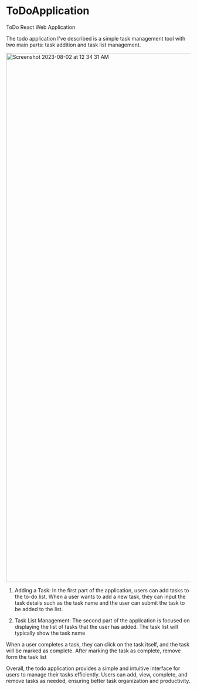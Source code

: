 # ToDoApplication
ToDo React Web Application


The todo application I've described is a simple task management tool with two main parts: task addition and task list management.

<img width="1439" alt="Screenshot 2023-08-02 at 12 34 31 AM" src="https://github.com/pranavbale/ToDoApplication/assets/78872729/f152e314-43c1-41e6-b7fa-5eb3016e1640">

1. Adding a Task:
In the first part of the application, users can add tasks to the to-do list. When a user wants to add a new task, they can input the task details such as the task name and the user can submit the task to be added to the list.

2. Task List Management:
The second part of the application is focused on displaying the list of tasks that the user has added. The task list will typically show the task name

When a user completes a task, they can click on the task itself, and the task will be marked as complete. After marking the task as complete, remove form the task list

Overall, the todo application provides a simple and intuitive interface for users to manage their tasks efficiently. Users can add, view, complete, and remove tasks as needed, ensuring better task organization and productivity.
